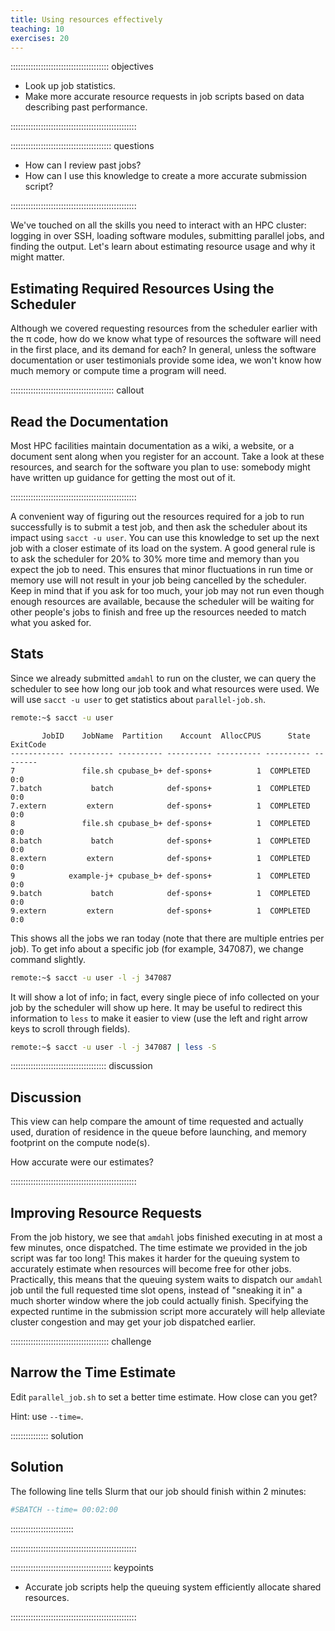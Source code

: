```yaml
---
title: Using resources effectively
teaching: 10
exercises: 20
---
```




::::::::::::::::::::::::::::::::::::::: objectives

- Look up job statistics.
- Make more accurate resource requests in job scripts based on data
  describing past performance.

::::::::::::::::::::::::::::::::::::::::::::::::::

:::::::::::::::::::::::::::::::::::::::: questions

- How can I review past jobs?
- How can I use this knowledge to create a more accurate submission script?

::::::::::::::::::::::::::::::::::::::::::::::::::

We've touched on all the skills you need to interact with an HPC cluster:
logging in over SSH, loading software modules, submitting parallel jobs, and
finding the output. Let's learn about estimating resource usage and why it
might matter.

## Estimating Required Resources Using the Scheduler

Although we covered requesting resources from the scheduler earlier with the
π code, how do we know what type of resources the software will need in
the first place, and its demand for each? In general, unless the software
documentation or user testimonials provide some idea, we won't know how much
memory or compute time a program will need.

:::::::::::::::::::::::::::::::::::::::::  callout

## Read the Documentation

Most HPC facilities maintain documentation as a wiki, a website, or a
document sent along when you register for an account. Take a look at these
resources, and search for the software you plan to use: somebody might have
written up guidance for getting the most out of it.

::::::::::::::::::::::::::::::::::::::::::::::::::

A convenient way of figuring out the resources required for a job to run
successfully is to submit a test job, and then ask the scheduler about its
impact using `sacct -u user`. You can use this knowledge to set up the
next job with a closer estimate of its load on the system. A good general rule
is to ask the scheduler for 20% to 30% more time and memory than you expect the
job to need. This ensures that minor fluctuations in run time or memory use
will not result in your job being cancelled by the scheduler. Keep in mind that
if you ask for too much, your job may not run even though enough resources are
available, because the scheduler will be waiting for other people's jobs to
finish and free up the resources needed to match what you asked for.

## Stats

Since we already submitted `amdahl` to run on the cluster, we can query the
scheduler to see how long our job took and what resources were used. We will
use `sacct -u user` to get statistics about `parallel-job.sh`.

```bash
remote:~$ sacct -u user
```

```output
       JobID    JobName  Partition    Account  AllocCPUS      State ExitCode
------------ ---------- ---------- ---------- ---------- ---------- --------
7               file.sh cpubase_b+ def-spons+          1  COMPLETED      0:0
7.batch           batch            def-spons+          1  COMPLETED      0:0
7.extern         extern            def-spons+          1  COMPLETED      0:0
8               file.sh cpubase_b+ def-spons+          1  COMPLETED      0:0
8.batch           batch            def-spons+          1  COMPLETED      0:0
8.extern         extern            def-spons+          1  COMPLETED      0:0
9            example-j+ cpubase_b+ def-spons+          1  COMPLETED      0:0
9.batch           batch            def-spons+          1  COMPLETED      0:0
9.extern         extern            def-spons+          1  COMPLETED      0:0
```

This shows all the jobs we ran today (note that there are multiple entries per
job).
To get info about a specific job (for example, 347087), we change command
slightly.

```bash
remote:~$ sacct -u user -l -j 347087
```

It will show a lot of info; in fact, every single piece of info collected on
your job by the scheduler will show up here. It may be useful to redirect this
information to `less` to make it easier to view (use the left and right arrow
keys to scroll through fields).

```bash
remote:~$ sacct -u user -l -j 347087 | less -S
```

::::::::::::::::::::::::::::::::::::::  discussion

## Discussion

This view can help compare the amount of time requested and actually
used, duration of residence in the queue before launching, and memory
footprint on the compute node(s).

How accurate were our estimates?


::::::::::::::::::::::::::::::::::::::::::::::::::

## Improving Resource Requests

From the job history, we see that `amdahl` jobs finished executing in
at most a few minutes, once dispatched. The time estimate we provided
in the job script was far too long! This makes it harder for the
queuing system to accurately estimate when resources will become free
for other jobs. Practically, this means that the queuing system waits
to dispatch our `amdahl` job until the full requested time slot opens,
instead of "sneaking it in" a much shorter window where the job could
actually finish. Specifying the expected runtime in the submission
script more accurately will help alleviate cluster congestion and may
get your job dispatched earlier.

:::::::::::::::::::::::::::::::::::::::  challenge

## Narrow the Time Estimate

Edit `parallel_job.sh` to set a better time estimate. How close can
you get?

Hint: use `--time=`.

:::::::::::::::  solution

## Solution

The following line tells Slurm that our job should
finish within 2 minutes:

```bash
#SBATCH --time= 00:02:00
```

:::::::::::::::::::::::::

::::::::::::::::::::::::::::::::::::::::::::::::::


:::::::::::::::::::::::::::::::::::::::: keypoints

- Accurate job scripts help the queuing system efficiently allocate shared resources.

::::::::::::::::::::::::::::::::::::::::::::::::::

